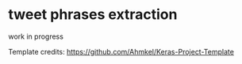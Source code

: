 # tweet phrases extraction

work in progress



Template credits: https://github.com/Ahmkel/Keras-Project-Template